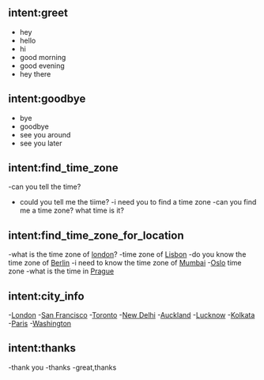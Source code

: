 ## intent:greet
- hey
- hello
- hi
- good morning
- good evening
- hey there

## intent:goodbye
- bye
- goodbye
- see you around
- see you later

## intent:find_time_zone
-can you tell the time?
- could you tell me the tiime?
-i need you to find a time zone
-can you find me a time zone?
what time is it?

## intent:find_time_zone_for_location
-what is the time zone of [london](city)?
-time zone of [Lisbon](city)
-do you know the time zone of [Berlin](city)
-i need to know the time zone of [Mumbai](city)
-[Oslo](city) time zone
-what is the time in [Prague](city)

## intent:city_info
-[London](city)
-[San Francisco](city)
-[Toronto](city)
-[New Delhi](city)
-[Auckland](city)
-[Lucknow](city)
-[Kolkata](city)
-[Paris](city)
-[Washington](city)

## intent:thanks
-thank you
-thanks
-great,thanks

